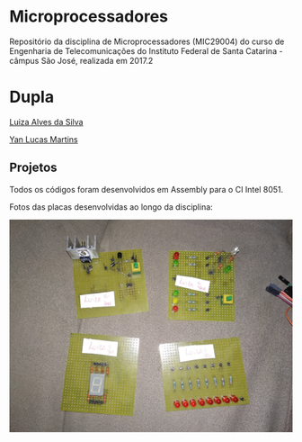 # Microprocessadores

Repositório da disciplina de Microprocessadores (MIC29004) do curso de Engenharia de Telecomunicações do Instituto Federal de Santa Catarina - câmpus São José, realizada em 2017.2

# Dupla

[Luiza Alves da Silva](https://github.com/luizaalves)

[Yan Lucas Martins](https://github.com/yanmartins)

## Projetos

Todos os códigos foram desenvolvidos em Assembly para o CI Intel 8051.

Fotos das placas desenvolvidas ao longo da disciplina:

![placas](placas_mic.jpg)
